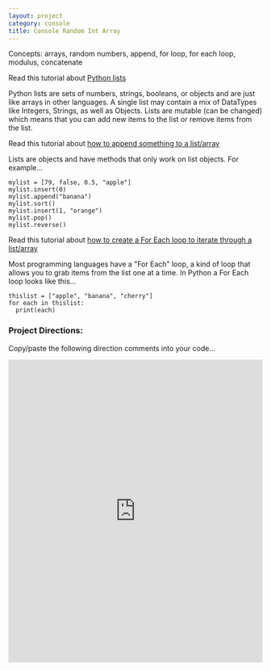 ```yaml
---
layout: project
category: console
title: Console Random Int Array
---
```


Concepts: arrays, random numbers, append, for loop, for each loop, modulus, concatenate

Read this tutorial about [Python lists](https://www.geeksforgeeks.org/python-list/)

Python lists are sets of numbers, strings, booleans, or objects and are just like arrays in other languages. A single list may contain a mix of DataTypes like Integers, Strings, as well as Objects. Lists are mutable (can be changed) which means that you can add new items to the list or remove items from the list.

Read this tutorial about [how to append something to a list/array](https://www.geeksforgeeks.org/append-extend-python/)

Lists are objects and have methods that only work on list objects. For example...
```
mylist = [79, false, 0.5, "apple"]
mylist.insert(0)
mylist.append("banana")
mylist.sort()
mylist.insert(1, "orange")
mylist.pop()
mylist.reverse()
```

Read this tutorial about [how to create a For Each loop to iterate through a list/array](https://www.geeksforgeeks.org/iterate-over-a-list-in-python/)

Most programming languages have a "For Each" loop, a kind of loop that allows you to grab items from the list one at a time. In Python a For Each loop looks like this...
```
thislist = ["apple", "banana", "cherry"]
for each in thislist:
  print(each)
```

### Project Directions:

Copy/paste the following direction comments into your code...

<iframe src="https://trinket.io/embed/python/f88dae8c78?outputOnly=true&runOption=run&start=result" width="100%" height="600" frameborder="0" marginwidth="0" marginheight="0" allowfullscreen></iframe>
